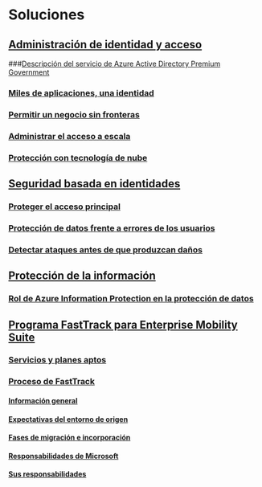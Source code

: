 # Soluciones
## [Administración de identidad y acceso]()
###[Descripción del servicio de Azure Active Directory Premium Government](azure-ad-premium-govt-service-description.md)
### [Miles de aplicaciones, una identidad](thousands-apps-one-identity.md)
### [Permitir un negocio sin fronteras](enable-business-without-borders.md)
### [Administrar el acceso a escala](manage-access-at-scale.md)
### [Protección con tecnología de nube](cloud-powered-protection.md)
## [Seguridad basada en identidades]()
### [Proteger el acceso principal](protect-front-door.md)
### [Protección de datos frente a errores de los usuarios](protect-data-user-mistake.md)
### [Detectar ataques antes de que produzcan daños](detect-attacks-before-damage.md)
## [Protección de la información](azure-information-protection-securing-data.md)
### [Rol de Azure Information Protection en la protección de datos](azure-information-protection-securing-data.md)
## [Programa FastTrack para Enterprise Mobility Suite](enterprise-mobility-fasttrack-program.md)
### [Servicios y planes aptos](fasttrack-center-benefit-for-enterprise-mobility-suite-ems.md)
### [Proceso de FastTrack](fasttrack-center-benefit-process-for-enterprise-mobility-suite-ems.md)
#### [Información general](fasttrack-center-benefit-process-for-ems-overview.md)
#### [Expectativas del entorno de origen](fasttrack-center-benefit-process-for-ems-environment-expectations.md)
#### [Fases de migración e incorporación](fasttrack-center-benefit-process-for-ems-phases.md)
#### [Responsabilidades de Microsoft](fasttrack-center-benefit-process-for-ems-microsoft-responsibilities.md)
#### [Sus responsabilidades](fasttrack-center-benefit-process-for-ems-your-responsibilities.md)
